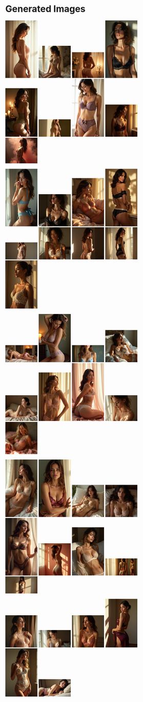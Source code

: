 # Generated Images



<img src="2025_07_09_01.webp" width="100"/> <img src="2025_07_09_02.webp" width="100"/> <img src="2025_07_09_03.webp" width="100"/> <img src="2025_07_09_04.webp" width="100"/> <img src="2025_07_09_05.webp" width="100"/> <img src="2025_07_09_06.webp" width="100"/> <img src="2025_07_09_07.webp" width="100"/> <img src="2025_07_09_08.webp" width="100"/> <img src="2025_07_09_09.webp" width="100"/>

<img src="2025_07_09_10.webp" width="100"/> <img src="2025_07_09_11.webp" width="100"/> <img src="2025_07_09_12.webp" width="100"/> <img src="2025_07_09_13.webp" width="100"/> <img src="2025_07_09_14.webp" width="100"/> <img src="2025_07_09_15.webp" width="100"/> <img src="2025_07_09_16.webp" width="100"/> <img src="2025_07_09_17.webp" width="100"/> <img src="2025_07_09_18.webp" width="100"/>

<img src="2025_07_09_19.webp" width="100"/> <img src="2025_07_09_20.webp" width="100"/> <img src="2025_07_09_21.webp" width="100"/> <img src="2025_07_09_22.webp" width="100"/> <img src="2025_07_09_23.webp" width="100"/> <img src="2025_07_09_24.webp" width="100"/> <img src="2025_07_09_25.webp" width="100"/> <img src="2025_07_09_26.webp" width="100"/> <img src="2025_07_09_27.webp" width="100"/>

<img src="2025_07_09_28.webp" width="100"/> <img src="2025_07_09_29.webp" width="100"/> <img src="2025_07_09_30.webp" width="100"/> <img src="2025_07_09_31.webp" width="100"/> <img src="2025_07_09_32.webp" width="100"/> <img src="2025_07_09_33.webp" width="100"/> <img src="2025_07_09_34.webp" width="100"/> <img src="2025_07_09_35.webp" width="100"/> <img src="2025_07_09_36.webp" width="100"/>

<img src="2025_07_09_37.webp" width="100"/> <img src="2025_07_09_38.webp" width="100"/> <img src="2025_07_09_39.webp" width="100"/> <img src="2025_07_09_40.webp" width="100"/> <img src="2025_07_09_41.webp" width="100"/> <img src="2025_07_09_42.webp" width="100"/>
